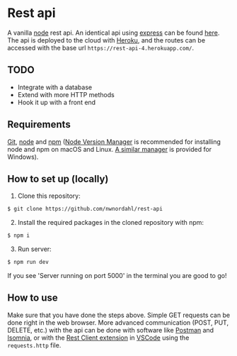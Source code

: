 # Rest api

A vanilla [node](https://nodejs.org/en/) rest api. An identical api using [express](https://expressjs.com/) can be found [here](https://github.com/nwnordahl/express-rest-api). The api is deployed to the cloud with [Heroku](https://heroku.com), and the routes can be accessed with the base url `https://rest-api-4.herokuapp.com/`.

## TODO

- Integrate with a database
- Extend with more HTTP methods
- Hook it up with a front end

## Requirements

[Git](https://git-scm.com/), [node](https://nodejs.org/en/) and [npm](https://npm.community/) ([Node Version Manager](https://github.com/nvm-sh/nvm) is recommended for installing node and npm on macOS and Linux. [A similar manager](https://github.com/coreybutler/nvm-windows) is provided for Windows).

## How to set up (locally)

1. Clone this repository:

```bash
$ git clone https://github.com/nwnordahl/rest-api
```

2. Install the required packages in the cloned repository with npm:

```bash
$ npm i
```

3. Run server:

```bash
$ npm run dev
```

If you see 'Server running on port 5000' in the terminal you are good to go!

## How to use

Make sure that you have done the steps above. Simple GET requests can be done right in the web browser. More advanced communication (POST, PUT, DELETE, etc.) with the api can be done with software like [Postman](https://www.postman.com/) and [Isomnia](https://insomnia.rest/), or with the [Rest Client extension](https://marketplace.visualstudio.com/items?itemName=humao.rest-client) in [VSCode](https://code.visualstudio.com/) using the `requests.http` file.
